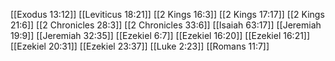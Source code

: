 [[Exodus 13:12]]
[[Leviticus 18:21]]
[[2 Kings 16:3]]
[[2 Kings 17:17]]
[[2 Kings 21:6]]
[[2 Chronicles 28:3]]
[[2 Chronicles 33:6]]
[[Isaiah 63:17]]
[[Jeremiah 19:9]]
[[Jeremiah 32:35]]
[[Ezekiel 6:7]]
[[Ezekiel 16:20]]
[[Ezekiel 16:21]]
[[Ezekiel 20:31]]
[[Ezekiel 23:37]]
[[Luke 2:23]]
[[Romans 11:7]]
